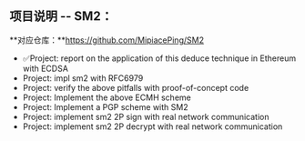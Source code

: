 ## 项目说明 -- SM2：

**对应仓库：**https://github.com/MipiacePing/SM2

- ✅Project: report on the application of this deduce technique in Ethereum with ECDSA
- Project: impl sm2 with RFC6979
- Project: verify the above pitfalls with proof-of-concept code
- Project: Implement the above ECMH scheme
- Project: Implement a PGP scheme with SM2
- Project: implement sm2 2P sign with real network communication
- Project: implement sm2 2P decrypt with real network communication